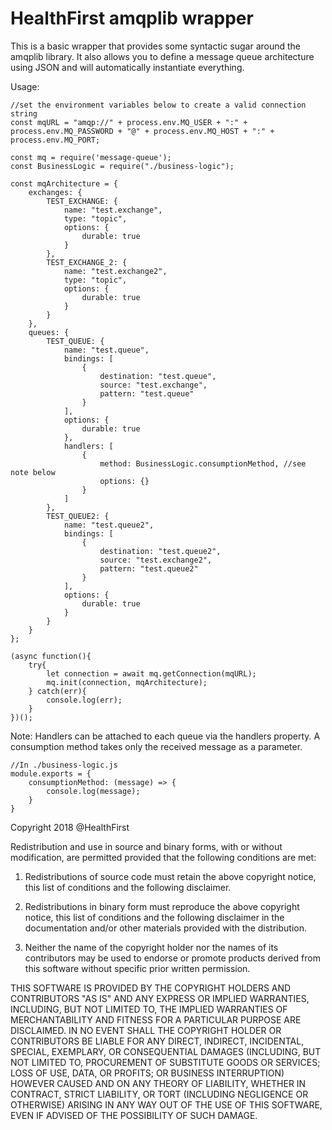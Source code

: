 # HealthFirst amqplib wrapper

This is a basic wrapper that provides some syntactic sugar around the amqplib library. It also allows you to define a message queue architecture using JSON and will automatically instantiate everything.

Usage:
```
//set the environment variables below to create a valid connection string
const mqURL = "amqp://" + process.env.MQ_USER + ":" + process.env.MQ_PASSWORD + "@" + process.env.MQ_HOST + ":" + process.env.MQ_PORT;

const mq = require('message-queue');
const BusinessLogic = require("./business-logic");

const mqArchitecture = {
    exchanges: {
        TEST_EXCHANGE: {
            name: "test.exchange",
            type: "topic",
            options: {
                durable: true
            }
        },
        TEST_EXCHANGE_2: {
            name: "test.exchange2",
            type: "topic",
            options: {
                durable: true
            }
        }
    },
    queues: {
        TEST_QUEUE: {
            name: "test.queue",
            bindings: [
                {
                    destination: "test.queue",
                    source: "test.exchange",
                    pattern: "test.queue" 
                }
            ],
            options: {
                durable: true
            },
            handlers: [
                {
                    method: BusinessLogic.consumptionMethod, //see note below
                    options: {}
                }
            ]
        },
        TEST_QUEUE2: {
            name: "test.queue2",
            bindings: [
                {
                    destination: "test.queue2",
                    source: "test.exchange2",
                    pattern: "test.queue2" 
                }
            ],
            options: {
                durable: true
            }
        }
    }
};

(async function(){
    try{
        let connection = await mq.getConnection(mqURL);
        mq.init(connection, mqArchitecture);
    } catch(err){
        console.log(err);
    }
})();
```

Note: Handlers can be attached to each queue via the handlers property. A consumption method takes only the received message as a parameter. 
```
//In ./business-logic.js
module.exports = {
    consumptionMethod: (message) => {
        console.log(message);
    }
}
```


Copyright 2018 @HealthFirst 

Redistribution and use in source and binary forms, with or without modification, are permitted provided that the following conditions are met:

1. Redistributions of source code must retain the above copyright notice, this list of conditions and the following disclaimer.

1. Redistributions in binary form must reproduce the above copyright notice, this list of conditions and the following disclaimer in the documentation and/or other materials provided with the distribution.

1. Neither the name of the copyright holder nor the names of its contributors may be used to endorse or promote products derived from this software without specific prior written permission.

THIS SOFTWARE IS PROVIDED BY THE COPYRIGHT HOLDERS AND CONTRIBUTORS "AS IS" AND ANY EXPRESS OR IMPLIED WARRANTIES, INCLUDING, BUT NOT LIMITED TO, THE IMPLIED WARRANTIES OF MERCHANTABILITY AND FITNESS FOR A PARTICULAR PURPOSE ARE DISCLAIMED. IN NO EVENT SHALL THE COPYRIGHT HOLDER OR CONTRIBUTORS BE LIABLE FOR ANY DIRECT, INDIRECT, INCIDENTAL, SPECIAL, EXEMPLARY, OR CONSEQUENTIAL DAMAGES (INCLUDING, BUT NOT LIMITED TO, PROCUREMENT OF SUBSTITUTE GOODS OR SERVICES; LOSS OF USE, DATA, OR PROFITS; OR BUSINESS INTERRUPTION) HOWEVER CAUSED AND ON ANY THEORY OF LIABILITY, WHETHER IN CONTRACT, STRICT LIABILITY, OR TORT (INCLUDING NEGLIGENCE OR OTHERWISE) ARISING IN ANY WAY OUT OF THE USE OF THIS SOFTWARE, EVEN IF ADVISED OF THE POSSIBILITY OF SUCH DAMAGE.
